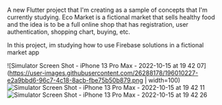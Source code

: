 A new Flutter project that I'm creating as a sample of concepts that I'm currently studying. Eco Market is a fictional market that sells healthy food and the idea is to be a full online shop that has registration, user authentication, shopping chart, buying, etc.

In this project, im studying how to use Firebase solutions in a fictional market app

![Simulator Screen Shot - iPhone 13 Pro Max - 2022-10-15 at 19 42 07](https://user-images.githubusercontent.com/26288178/196010227-e2a9bbd6-96c7-4c18-8acb-fbe75b50b879.png | width=100)
![Simulator Screen Shot - iPhone 13 Pro Max - 2022-10-15 at 19 42 11](https://user-images.githubusercontent.com/26288178/196010232-54f5f9d9-9616-466b-ac6f-c8d385fd97d0.png)
![Simulator Screen Shot - iPhone 13 Pro Max - 2022-10-15 at 19 42 26](https://user-images.githubusercontent.com/26288178/196010233-92fdbaee-2757-4f60-a744-46e21b137642.png)
